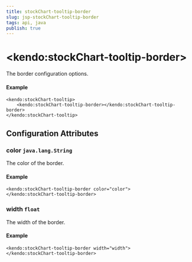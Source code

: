 ```yaml
---
title: stockChart-tooltip-border
slug: jsp-stockChart-tooltip-border
tags: api, java
publish: true
---
```


# \<kendo:stockChart-tooltip-border\>

The border configuration options.

#### Example
    <kendo:stockChart-tooltip>
        <kendo:stockChart-tooltip-border></kendo:stockChart-tooltip-border>
    </kendo:stockChart-tooltip>

## Configuration Attributes

### color `java.lang.String`

The color of the border.

#### Example
    <kendo:stockChart-tooltip-border color="color">
    </kendo:stockChart-tooltip-border>

### width `float`

The width of the border.

#### Example
    <kendo:stockChart-tooltip-border width="width">
    </kendo:stockChart-tooltip-border>

 
